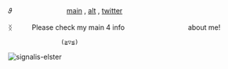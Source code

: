 𝜗 　  　  　  　 　  　 [main](https://github.com/retrobive) , [alt](https://github.com/touden-sibIings) , [twitter](https://twitter.com/retrobive)

ᛝ  　  　     Please check my main 4 info  　  　     　 　  　    　  　   about me!

                   (⁠≧⁠▽⁠≦⁠)
![signalis-elster](https://github.com/user-attachments/assets/f5985c9e-3168-474b-899a-0e0726945c7a)
